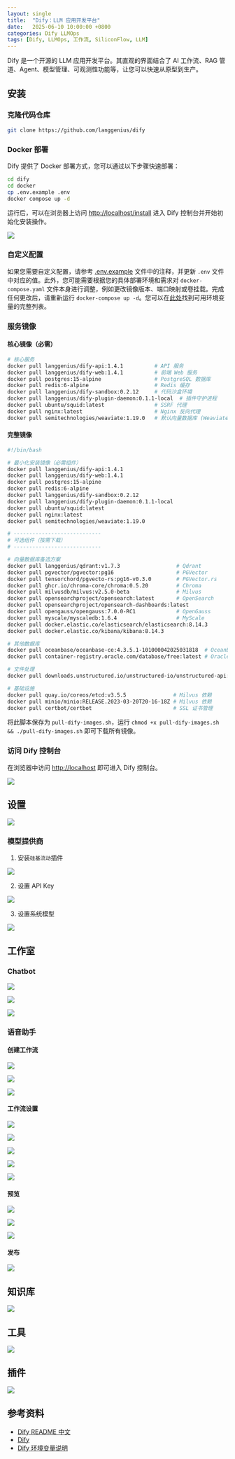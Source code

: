 ```yaml
---
layout: single
title:  "Dify：LLM 应用开发平台"
date:   2025-06-10 10:00:00 +0800
categories: Dify LLMOps
tags: [Dify, LLMOps, 工作流, SiliconFlow, LLM]
---
```


Dify 是一个开源的 LLM 应用开发平台。其直观的界面结合了 AI 工作流、RAG 管道、Agent、模型管理、可观测性功能等，让您可以快速从原型到生产。

<!--more-->

## 安装

### 克隆代码仓库
```bash
git clone https://github.com/langgenius/dify
```

### Docker 部署

Dify 提供了 Docker 部署方式，您可以通过以下步骤快速部署：

```bash
cd dify
cd docker
cp .env.example .env
docker compose up -d
```

运行后，可以在浏览器上访问 [http://localhost/install](http://localhost/install) 进入 Dify 控制台并开始初始化安装操作。

![](/images/2025/Dify/install.png)

### 自定义配置

如果您需要自定义配置，请参考 [.env.example](docker/.env.example) 文件中的注释，并更新 `.env` 文件中对应的值。此外，您可能需要根据您的具体部署环境和需求对 `docker-compose.yaml` 文件本身进行调整，例如更改镜像版本、端口映射或卷挂载。完成任何更改后，请重新运行 `docker-compose up -d`。您可以在[此处](https://docs.dify.ai/getting-started/install-self-hosted/environments)找到可用环境变量的完整列表。

### 服务镜像

#### 核心镜像（必需）

```bash
# 核心服务
docker pull langgenius/dify-api:1.4.1          # API 服务
docker pull langgenius/dify-web:1.4.1          # 前端 Web 服务
docker pull postgres:15-alpine                 # PostgreSQL 数据库
docker pull redis:6-alpine                     # Redis 缓存
docker pull langgenius/dify-sandbox:0.2.12     # 代码沙盒环境
docker pull langgenius/dify-plugin-daemon:0.1.1-local  # 插件守护进程
docker pull ubuntu/squid:latest                # SSRF 代理
docker pull nginx:latest                       # Nginx 反向代理
docker pull semitechnologies/weaviate:1.19.0   # 默认向量数据库 (Weaviate)
```

#### 完整镜像

```bash
#!/bin/bash

# 最小化安装镜像（必需组件）
docker pull langgenius/dify-api:1.4.1
docker pull langgenius/dify-web:1.4.1
docker pull postgres:15-alpine
docker pull redis:6-alpine
docker pull langgenius/dify-sandbox:0.2.12
docker pull langgenius/dify-plugin-daemon:0.1.1-local
docker pull ubuntu/squid:latest
docker pull nginx:latest
docker pull semitechnologies/weaviate:1.19.0

# ----------------------------
# 可选组件（按需下载）
# ----------------------------

# 向量数据库备选方案
docker pull langgenius/qdrant:v1.7.3                  # Qdrant
docker pull pgvector/pgvector:pg16                    # PGVector
docker pull tensorchord/pgvecto-rs:pg16-v0.3.0        # PGVector.rs
docker pull ghcr.io/chroma-core/chroma:0.5.20         # Chroma
docker pull milvusdb/milvus:v2.5.0-beta               # Milvus
docker pull opensearchproject/opensearch:latest       # OpenSearch
docker pull opensearchproject/opensearch-dashboards:latest
docker pull opengauss/opengauss:7.0.0-RC1             # OpenGauss
docker pull myscale/myscaledb:1.6.4                   # MyScale
docker pull docker.elastic.co/elasticsearch/elasticsearch:8.14.3
docker pull docker.elastic.co/kibana/kibana:8.14.3

# 其他数据库
docker pull oceanbase/oceanbase-ce:4.3.5.1-101000042025031818  # OceanBase
docker pull container-registry.oracle.com/database/free:latest # Oracle

# 文件处理
docker pull downloads.unstructured.io/unstructured-io/unstructured-api:latest  # Unstructured

# 基础设施
docker pull quay.io/coreos/etcd:v3.5.5               # Milvus 依赖
docker pull minio/minio:RELEASE.2023-03-20T20-16-18Z # Milvus 依赖
docker pull certbot/certbot                          # SSL 证书管理
```

将此脚本保存为 `pull-dify-images.sh`，运行 `chmod +x pull-dify-images.sh && ./pull-dify-images.sh` 即可下载所有镜像。

### 访问 Dify 控制台

在浏览器中访问 [http://localhost](http://localhost) 即可进入 Dify 控制台。

![](/images/2025/Dify/workspace.png)


## 设置

![](/images/2025/Dify/setting.png)

### 模型提供商

1. 安装`硅基流动`插件

![](/images/2025/Dify/setting-model-provider-siliconflow.png)

2. 设置 API Key

![](/images/2025/Dify/setting-model-provider-siliconflow-apikey.png)

3. 设置系统模型

![](/images/2025/Dify/setting-model-provider-system-model-setting.png)


## 工作室

### Chatbot

![](/images/2025/Dify/chatbot-create.png)

![](/images/2025/Dify/chatbot-setting.png)

![](/images/2025/Dify/chatbot-preview.png)

### 语音助手

#### 创建工作流
![](/images/2025/Dify/SpeechAssistant-create.png)

![](/images/2025/Dify/SpeechAssistant-workflow.png)

![](/images/2025/Dify/SpeechAssistant-setting.png)

#### 工作流设置

![](/images/2025/Dify/SpeechAssistant-workflow-1-start-setting.png)

![](/images/2025/Dify/SpeechAssistant-workflow-2-SpeechToText-setting.png)

![](/images/2025/Dify/SpeechAssistant-workflow-3-LLM-setting.png)

![](/images/2025/Dify/SpeechAssistant-workflow-4-TextToSpeech-setting.png)

![](/images/2025/Dify/SpeechAssistant-workflow-5-end-setting.png)

#### 预览

![](/images/2025/Dify/SpeechAssistant-preview1.png)

![](/images/2025/Dify/SpeechAssistant-preview2.png)

![](/images/2025/Dify/SpeechAssistant-preview3.png)

#### 发布

![](/images/2025/Dify/SpeechAssistant-publish.png)


## 知识库

![](/images/2025/Dify/KnowledgeBase.png)

## 工具

![](/images/2025/Dify/tools.png)

## 插件

![](/images/2025/Dify/plugins.png)


## 参考资料
- [Dify README 中文](https://github.com/langgenius/dify/blob/main/README_CN.md)
- [Dify](https://docs.dify.ai/zh-hans/introduction)
- [Dify 环境变量说明](https://docs.dify.ai/zh-hans/getting-started/install-self-hosted/environments)
